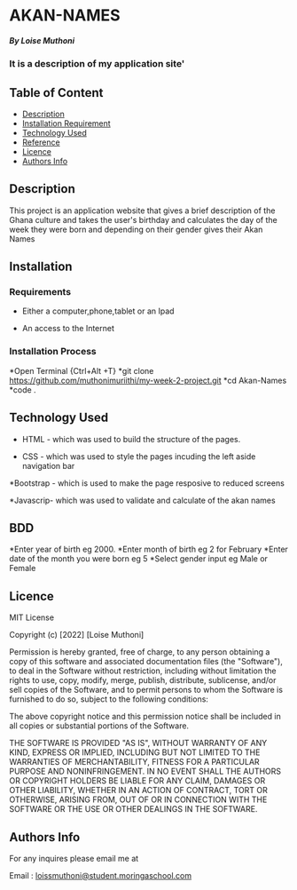 # AKAN-NAMES

##### By Loise Muthoni 
### It is a description of my application site'

## Table of Content

+ [Description](#description)
+ [Installation Requirement](#Installation)
+ [Technology Used](#technology-used)
+ [Reference](#reference)
+ [Licence](#licence)
+ [Authors Info](#author-Info)

## Description
<p>This project is an application website that gives a brief description of the Ghana culture and takes the user's birthday and calculates the day of the week they were born and depending on their gender gives their Akan Names</p>

## Installation


### Requirements

* Either a computer,phone,tablet or an Ipad

* An access to the Internet

### Installation Process
*Open Terminal {Ctrl+Alt
+T}
*git clone https://github.com/muthonimuriithi/my-week-2-project.git 
*cd Akan-Names
*code .

## Technology Used
* HTML - which was used to build the structure of the pages.

* CSS - which was used to style the pages incuding the left aside navigation bar

*Bootstrap - which is used to make the page resposive to reduced screens

*Javascrip- which was used to validate and calculate of the akan names

## BDD
*Enter year of birth eg 2000.
*Enter month of birth eg 2 for February
*Enter date of the month you were born eg 5
*Select gender input eg Male or Female



## Licence

MIT License

Copyright (c) [2022] [Loise Muthoni]

Permission is hereby granted, free of charge, to any person obtaining a copy
of this software and associated documentation files (the "Software"), to deal
in the Software without restriction, including without limitation the rights
to use, copy, modify, merge, publish, distribute, sublicense, and/or sell
copies of the Software, and to permit persons to whom the Software is
furnished to do so, subject to the following conditions:

The above copyright notice and this permission notice shall be included in all
copies or substantial portions of the Software.

THE SOFTWARE IS PROVIDED "AS IS", WITHOUT WARRANTY OF ANY KIND, EXPRESS OR
IMPLIED, INCLUDING BUT NOT LIMITED TO THE WARRANTIES OF MERCHANTABILITY,
FITNESS FOR A PARTICULAR PURPOSE AND NONINFRINGEMENT. IN NO EVENT SHALL THE
AUTHORS OR COPYRIGHT HOLDERS BE LIABLE FOR ANY CLAIM, DAMAGES OR OTHER
LIABILITY, WHETHER IN AN ACTION OF CONTRACT, TORT OR OTHERWISE, ARISING FROM,
OUT OF OR IN CONNECTION WITH THE SOFTWARE OR THE USE OR OTHER DEALINGS IN THE
SOFTWARE.


## Authors Info
For any inquires please email me at

Email : loissmuthoni@student.moringaschool.com

